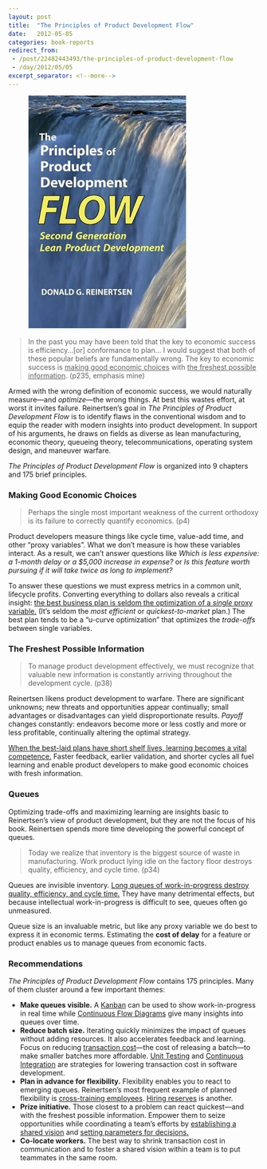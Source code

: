 ```yaml
---
layout: post
title:  "The Principles of Product Development Flow"
date:   2012-05-05
categories: book-reports
redirect_from:
 - /post/22482443493/the-principles-of-product-development-flow
 - /day/2012/05/05
excerpt_separator: <!--more-->
---
```


<figure class="book-cover">
  <img src="/assets/the-principles-of-product-development-flow.jpg" />
</figure>


> In the past you may have been told that the key to economic success is efficiency…[or] conformance to plan… I would suggest that both of these popular beliefs are fundamentally wrong. The key to economic success is <u>making good economic choices</u> with <u>the freshest possible information</u>. (p235, emphasis mine)

<!--more-->

Armed with the wrong definition of economic success, we would naturally measure—and _optimize_—the wrong things. At best this wastes effort, at worst it invites failure. Reinertsen’s goal in _The Principles of Product Development Flow_ is to identify flaws in the conventional wisdom and to equip the reader with modern insights into product development. In support of his arguments, he draws on fields as diverse as lean manufacturing, economic theory, queueing theory, telecommunications, operating system design, and maneuver warfare.

_The Principles of Product Development Flow_ is organized into 9 chapters and 175 brief principles.

### Making Good Economic Choices
> Perhaps the single most important weakness of the current orthodoxy is its failure to correctly quantify economics. (p4)

Product developers measure things like cycle time, value-add time, and other “proxy variables”. What we don’t measure is how these variables interact. As a result, we can’t answer questions like _Which is less expensive: a 1-month delay or a $5,000 increase in expense?_ or _Is this feature worth pursuing if it will take twice as long to implement?_

To answer these questions we must express metrics in a common unit, lifecycle profits. Converting everything to dollars also reveals a critical insight: <u>the best business plan is seldom the optimization of a _single_ proxy variable.</u> (It’s seldom the _most efficient_ or _quickest-to-market_ plan.) The best plan tends to be a “u-curve optimization” that optimizes the _trade-offs_ between single variables.

### The Freshest Possible Information
> To manage product development effectively, we must recognize that valuable new information is constantly arriving throughout the development cycle. (p38)

Reinertsen likens product development to warfare. There are significant unknowns; new threats and opportunities appear continually; small advantages or disadvantages can yield disproportionate results. _Payoff_ changes constantly: endeavors become more or less costly and more or less profitable, continually altering the optimal strategy.

<u>When the best-laid plans have short shelf lives, learning becomes a vital competence.</u> Faster feedback, earlier validation, and shorter cycles all fuel learning and enable product developers to make good economic choices with fresh information.

### Queues

Optimizing trade-offs and maximizing learning are insights basic to Reinertsen’s view of product development, but they are not the focus of his book. Reinertsen spends more time developing the powerful concept of queues.

> Today we realize that inventory is the biggest source of waste in manufacturing. Work product lying idle on the factory floor destroys quality, efficiency, and cycle time. (p34)

Queues are invisible inventory. <u>Long queues of work-in-progress destroy quality, efficiency, and cycle time.</u> They have many detrimental effects, but because intellectual work-in-progress is difficult to see, queues often go unmeasured.

Queue size is an invaluable metric, but like any proxy variable we do best to express it in economic terms. Estimating the **cost of delay** for a feature or product enables us to manage queues from economic facts.

### Recommendations

_The Principles of Product Development Flow_ contains 175 principles. Many of them cluster around a few important themes:

- **Make queues visible.** A <u>Kanban</u> can be used to show work-in-progress in real time while <u>Continuous Flow Diagrams</u> give many insights into queues over time.
- **Reduce batch size.** Iterating quickly minimizes the impact of queues without adding resources. It also accelerates feedback and learning. Focus on reducing <u>transaction cost</u>—the cost of releasing a batch—to make smaller batches more affordable. <u>Unit Testing</u> and <u>Continuous Integration</u> are strategies for lowering transaction cost in software development.
- **Plan in advance for flexibility.** Flexibility enables you to react to emerging queues. Reinertsen’s most frequent example of planned flexibility is <u>cross-training employees</u>. <u>Hiring reserves</u> is another.
- **Prize initiative.** Those closest to a problem can react quickest—and with the freshest possible information. Empower them to seize opportunities while coordinating a team’s efforts by <u>establishing a shared vision</u> and <u>setting parameters for decisions.</u>
- **Co-locate workers.** The best way to shrink transaction cost in communication and to foster a shared vision within a team is to put teammates in the same room.
